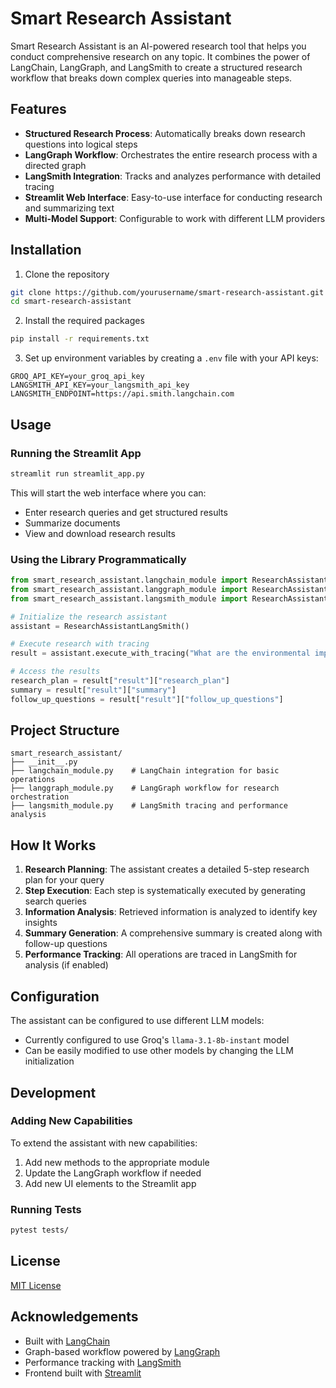 # Smart Research Assistant

Smart Research Assistant is an AI-powered research tool that helps you conduct comprehensive research on any topic. It combines the power of LangChain, LangGraph, and LangSmith to create a structured research workflow that breaks down complex queries into manageable steps.

## Features

- **Structured Research Process**: Automatically breaks down research questions into logical steps
- **LangGraph Workflow**: Orchestrates the entire research process with a directed graph
- **LangSmith Integration**: Tracks and analyzes performance with detailed tracing
- **Streamlit Web Interface**: Easy-to-use interface for conducting research and summarizing text
- **Multi-Model Support**: Configurable to work with different LLM providers

## Installation

1. Clone the repository
```bash
git clone https://github.com/yourusername/smart-research-assistant.git
cd smart-research-assistant
```

2. Install the required packages
```bash
pip install -r requirements.txt
```

3. Set up environment variables by creating a `.env` file with your API keys:
```
GROQ_API_KEY=your_groq_api_key
LANGSMITH_API_KEY=your_langsmith_api_key
LANGSMITH_ENDPOINT=https://api.smith.langchain.com
```

## Usage

### Running the Streamlit App

```bash
streamlit run streamlit_app.py
```

This will start the web interface where you can:
- Enter research queries and get structured results
- Summarize documents
- View and download research results

### Using the Library Programmatically

```python
from smart_research_assistant.langchain_module import ResearchAssistantLangChain
from smart_research_assistant.langgraph_module import ResearchAssistantLangGraph
from smart_research_assistant.langsmith_module import ResearchAssistantLangSmith

# Initialize the research assistant
assistant = ResearchAssistantLangSmith()

# Execute research with tracing
result = assistant.execute_with_tracing("What are the environmental impacts of electric vehicles?")

# Access the results
research_plan = result["result"]["research_plan"]
summary = result["result"]["summary"]
follow_up_questions = result["result"]["follow_up_questions"]
```

## Project Structure

```
smart_research_assistant/
├── __init__.py
├── langchain_module.py    # LangChain integration for basic operations
├── langgraph_module.py    # LangGraph workflow for research orchestration
├── langsmith_module.py    # LangSmith tracing and performance analysis
```

## How It Works

1. **Research Planning**: The assistant creates a detailed 5-step research plan for your query
2. **Step Execution**: Each step is systematically executed by generating search queries
3. **Information Analysis**: Retrieved information is analyzed to identify key insights
4. **Summary Generation**: A comprehensive summary is created along with follow-up questions
5. **Performance Tracking**: All operations are traced in LangSmith for analysis (if enabled)

## Configuration

The assistant can be configured to use different LLM models:

- Currently configured to use Groq's `llama-3.1-8b-instant` model
- Can be easily modified to use other models by changing the LLM initialization

## Development

### Adding New Capabilities

To extend the assistant with new capabilities:

1. Add new methods to the appropriate module
2. Update the LangGraph workflow if needed
3. Add new UI elements to the Streamlit app

### Running Tests

```bash
pytest tests/
```

## License

[MIT License](LICENSE)

## Acknowledgements

- Built with [LangChain](https://github.com/langchain-ai/langchain)
- Graph-based workflow powered by [LangGraph](https://github.com/langchain-ai/langgraph)
- Performance tracking with [LangSmith](https://smith.langchain.com/)
- Frontend built with [Streamlit](https://streamlit.io/)
